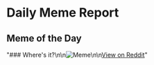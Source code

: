 # Daily Meme Report

## Meme of the Day
"### Where's it?\n\n![Meme](https://i.redd.it/xuoksbvbnh6f1.gif)\n\n[View on Reddit](https://redd.it/1l9kyhw)"
